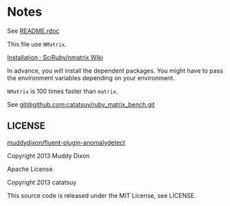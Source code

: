 # Notes

See [README.rdoc](https://github.com/muddydixon/fluent-plugin-anomalydetect/blob/master/README.rdoc)

This file use `NMatrix`.

[Installation · SciRuby/nmatrix Wiki](https://github.com/SciRuby/nmatrix/wiki/Installation)

In advance, you will install the dependent packages.
You might have to pass the environment variables depending on your environment.

`NMatrix` is 100 times faster than `matrix`.

See [git@github.com:catatsuy/ruby_matrix_bench.git](https://github.com/catatsuy/ruby_matrix_bench)


## LICENSE

[muddydixon/fluent-plugin-anomalydetect](https://github.com/muddydixon/fluent-plugin-anomalydetect)

Copyright 2013 Muddy Dixon

Apache License.

Copyright 2013 catatsuy

This source code is released under the MIT License, see LICENSE.
